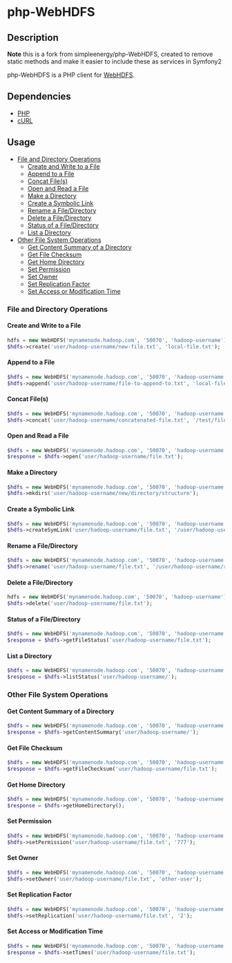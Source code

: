# php-WebHDFS

## Description

**Note** this is a fork from simpleenergy/php-WebHDFS, created to remove static methods and make it easier to include these as services in Symfony2

php-WebHDFS is a PHP client for [WebHDFS](http://hadoop.apache.org/docs/r2.0.3-alpha/hadoop-project-dist/hadoop-hdfs/WebHDFS.html).


## Dependencies
* [PHP](http://php.net/)
* [cURL](http://curl.haxx.se/)


## Usage

* [File and Directory Operations](#file-and-directory-operations)
  * [Create and Write to a File](#create-and-write-to-a-file)
  * [Append to a File](#append-to-a-file)
  * [Concat File(s)](#concat-files)
  * [Open and Read a File](#open-and-read-a-file)
  * [Make a Directory](#make-a-directory)
  * [Create a Symbolic Link](#create-a-symbolic-link)
  * [Rename a File/Directory](#rename-a-filedirectory)
  * [Delete a File/Directory](#delete-a-filedirectory)
  * [Status of a File/Directory](#status-of-a-filedirectory)
  * [List a Directory](#list-a-directory)
* [Other File System Operations](#other-file-system-operations)
  * [Get Content Summary of a Directory](#get-content-summary-of-a-directory)
  * [Get File Checksum](#get-file-checksum)
  * [Get Home Directory](#get-home-directory)
  * [Set Permission](#set-permission)
  * [Set Owner](#set-owner)
  * [Set Replication Factor](#set-replication-factor)
  * [Set Access or Modification Time](#set-access-or-modification-time)

### File and Directory Operations

#### Create and Write to a File
```php
hdfs = new WebHDFS('mynamenode.hadoop.com', '50070', 'hadoop-username');
$hdfs->create('user/hadoop-username/new-file.txt', 'local-file.txt');
```

#### Append to a File
```php
$hdfs = new WebHDFS('mynamenode.hadoop.com', '50070', 'hadoop-username');
$hdfs->append('user/hadoop-username/file-to-append-to.txt', 'local-file.txt');
```

#### Concat File(s)
```php
$hdfs = new WebHDFS('mynamenode.hadoop.com', '50070', 'hadoop-username');
$hdfs->concat('user/hadoop-username/concatenated-file.txt', '/test/file1,/test/file2,/test/file3');
```

#### Open and Read a File
```php
$hdfs = new WebHDFS('mynamenode.hadoop.com', '50070', 'hadoop-username');
$response = $hdfs->open('user/hadoop-username/file.txt');
```

#### Make a Directory
```php
$hdfs = new WebHDFS('mynamenode.hadoop.com', '50070', 'hadoop-username');
$hdfs->mkdirs('user/hadoop-username/new/directory/structure');
```

#### Create a Symbolic Link
```php
$hdfs = new WebHDFS('mynamenode.hadoop.com', '50070', 'hadoop-username');
$hdfs->createSymLink('user/hadoop-username/file.txt', '/user/hadoop-username/symlink-to-file.txt');
````

#### Rename a File/Directory
```php
$hdfs = new WebHDFS('mynamenode.hadoop.com', '50070', 'hadoop-username');
$hdfs->rename('user/hadoop-username/file.txt', '/user/hadoop-username/renamed-file.txt');
````

#### Delete a File/Directory
```php
hdfs = new WebHDFS('mynamenode.hadoop.com', '50070', 'hadoop-username');
$hdfs->delete('user/hadoop-username/file.txt');
```

#### Status of a File/Directory
```php
$hdfs = new WebHDFS('mynamenode.hadoop.com', '50070', 'hadoop-username');
$response = $hdfs->getFileStatus('user/hadoop-username/file.txt');
```

#### List a Directory
```php
$hdfs = new WebHDFS('mynamenode.hadoop.com', '50070', 'hadoop-username');
$response = $hdfs->listStatus('user/hadoop-username/');
```

### Other File System Operations

#### Get Content Summary of a Directory
```php
$hdfs = new WebHDFS('mynamenode.hadoop.com', '50070', 'hadoop-username');
$response = $hdfs->getContentSummary('user/hadoop-username/');
```

#### Get File Checksum
```php
$hdfs = new WebHDFS('mynamenode.hadoop.com', '50070', 'hadoop-username');
$response = $hdfs->getFileChecksum('user/hadoop-username/file.txt');
```

#### Get Home Directory
```php
$hdfs = new WebHDFS('mynamenode.hadoop.com', '50070', 'hadoop-username');
$response = $hdfs->getHomeDirectory();
```

#### Set Permission
```php
$hdfs = new WebHDFS('mynamenode.hadoop.com', '50070', 'hadoop-username');
$hdfs->setPermission('user/hadoop-username/file.txt', '777');
````

#### Set Owner
```php
$hdfs = new WebHDFS('mynamenode.hadoop.com', '50070', 'hadoop-username');
$hdfs->setOwner('user/hadoop-username/file.txt', 'other-user');
````

#### Set Replication Factor
```php
$hdfs = new WebHDFS('mynamenode.hadoop.com', '50070', 'hadoop-username');
$hdfs->setReplication('user/hadoop-username/file.txt', '2');
````

#### Set Access or Modification Time
```php
$hdfs = new WebHDFS('mynamenode.hadoop.com', '50070', 'hadoop-username');
$response = $hdfs->setTimes('user/hadoop-username/file.txt');
```
